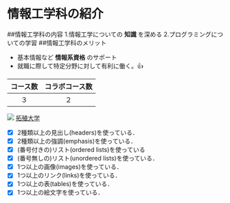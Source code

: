 # 情報工学科の紹介
<!-- Markdown記法を使って学科の紹介ページを作る -->
##情報工学科の内容
1.情報工学についての **知識** を深める
2.プログラミングについての学習
##情報工学科のメリット
- 基本情報など **情報系資格** のサポート
- 就職に際して特定分野に対して有利に働く。:+1:

|コース数|コラボコース数|
|:---:|:---:|
|３|２|

![](https://feng.takushoku-u.ac.jp/albums/abm00004330.jpg)
[拓殖大学](http://www.takushoku-u.ac.jp "Takushoku University")
<!-- この部分より上に記述を追加して下のチェックボックスで確認する -->
- [x] 2種類以上の見出し(headers)を使っている．
- [x] 2種類以上の強調(emphasis)を使っている．
- [x] (番号付きの)リスト(ordered lists)を使っている
- [x] (番号無しの)リスト(unordered lists)を使っている．
- [x] 1つ以上の画像(images)を使っている．
- [x] 1つ以上のリンク(links)を使っている．
- [x] 1つ以上の表(tables)を使っている．
- [x] 1つ以上の絵文字を使っている．
